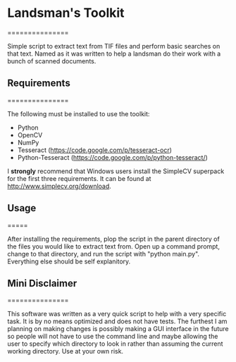 # Landsman's Toolkit
===============

Simple script to extract text from TIF files and perform basic searches on
that text. Named as it was written to help a landsman do their work with
a bunch of scanned documents.

## Requirements
===============

The following must be installed to use the toolkit:

- Python
- OpenCV
- NumPy
- Tesseract (https://code.google.com/p/tesseract-ocr)
- Python-Tesseract (https://code.google.com/p/python-tesseract/)

I **strongly** recommend that Windows users install the SimpleCV superpack for
the first three requirements. It can be found at http://www.simplecv.org/download.

## Usage
=====

After installing the requirements, plop the script in the parent directory of
the files you would like to extract text from. Open up a command prompt,
change to that directory, and run the script with "python main.py". Everything
else should be self explanitory.

## Mini Disclaimer
===============

This software was written as a very quick script to help with a very specific
task. It is by no means optimized and does not have tests. The furthest I am
planning on making changes is possibly making a GUI interface in the future so
people will not have to use the command line and maybe allowing the user to
specify which directory to look in rather than assuming the current working
directory. Use at your own risk.
